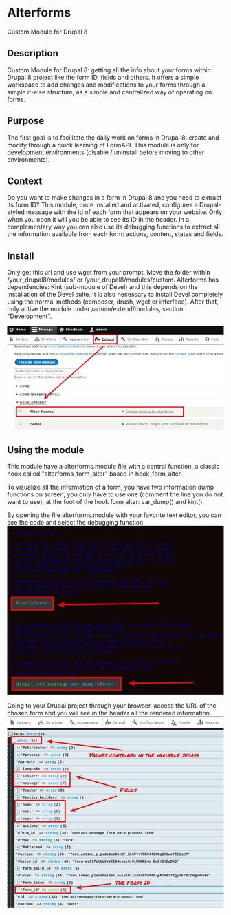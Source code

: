 # Alterforms
Custom Module for Drupal 8

## Description
Custom Module for Drupal 8: getting all the info about your forms within Drupal 8 project like the form ID, fields and others.
It offers a simple workspace to add changes and modifications to your forms through a simple if-else structure, as a simple and centralized way of operating on forms.


## Purpose
The first goal is to facilitate the daily work on forms in Drupal 8: create and modify through a quick learning of FormAPI.
This module is only for development environments (disable / uninstall before moving to other environments).

## Context
Do you want to make changes in a form in Drupal 8 and you need to extract its form ID? This module, once installed and activated, configures a Drupal-styled message with the id of each form that appears on your website. Only when you open it will you be able to see its ID in the header.
In a complementary way you can also use its debugging functions to extract all the information available from each form: actions, content, states and fields.

## Install
Only get this url and use wget from your prompt. Move the folder within /your_drupal8/modules/ or /your_drupal8/modules/custom. 
Alterforms has dependencies: Kint (sub-module of Devel) and this depends on the installation of the Devel suite. It is also necessary to install Devel completely using the normal methods (composer, drush, wget or interface).
After that, only active the module under /admin/extend/modules, section "Development".

![Alterforms Drupal 8](https://github.com/davidjguru/alterforms/blob/master/images/alterforms_drupal_8_module_install.png)

## Using the module
This module have a alterforms.module file with a central function, a classic hook called "alterforms_form_alter" based in hook_form_alter. 

To visualize all the information of a form, you have two information dump functions on screen, you only have to use one (comment the line you do not want to use), at the foot of the hook form alter: var_dump() and kint().

By opening the file alterforms.module with your favorite text editor, you can see the code and select the debugging function.
![Funcions Alterforms](https://github.com/davidjguru/alterforms/blob/master/images/alterforms_drupal_8_module_select_debugging_functions.png)

Going to your Drupal project through your browser, access the URL of the chosen form and you will see in the header all the rendered information.
![Info Alterforms](https://github.com/davidjguru/alterforms/blob/master/images/alterforms_drupal_8_module_info_forms.png)


